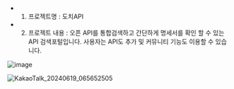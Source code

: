 * 1. 프로젝트명 : 도치API

* 2. 프로젝트 내용 : 오픈 API를 통합검색하고 간단하게 명세서를 확인 할 수 있는 API 검색포털입니다. 사용자는 API도 추가 및 커뮤니티 기능도 이용할 수 있습니다. 

![image](https://github.com/user-attachments/assets/e4485ccf-146c-4380-b498-e661a2b864f8)

![KakaoTalk_20240619_065652505](https://github.com/user-attachments/assets/1ddcad58-b466-41b8-a6c6-6282c3ed0137)
